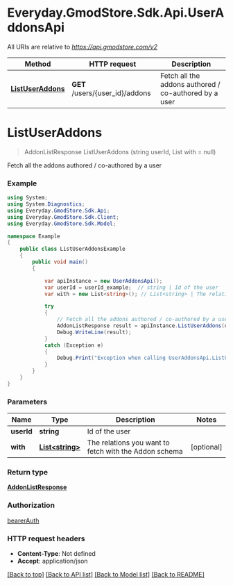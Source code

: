 # Everyday.GmodStore.Sdk.Api.UserAddonsApi

All URIs are relative to *https://api.gmodstore.com/v2*

Method | HTTP request | Description
------------- | ------------- | -------------
[**ListUserAddons**](UserAddonsApi.md#listuseraddons) | **GET** /users/{user_id}/addons | Fetch all the addons authored / co-authored by a user

<a name="listuseraddons"></a>
# **ListUserAddons**
> AddonListResponse ListUserAddons (string userId, List<string> with = null)

Fetch all the addons authored / co-authored by a user

### Example
```csharp
using System;
using System.Diagnostics;
using Everyday.GmodStore.Sdk.Api;
using Everyday.GmodStore.Sdk.Client;
using Everyday.GmodStore.Sdk.Model;

namespace Example
{
    public class ListUserAddonsExample
    {
        public void main()
        {

            var apiInstance = new UserAddonsApi();
            var userId = userId_example;  // string | Id of the user
            var with = new List<string>(); // List<string> | The relations you want to fetch with the Addon schema (optional) 

            try
            {
                // Fetch all the addons authored / co-authored by a user
                AddonListResponse result = apiInstance.ListUserAddons(userId, with);
                Debug.WriteLine(result);
            }
            catch (Exception e)
            {
                Debug.Print("Exception when calling UserAddonsApi.ListUserAddons: " + e.Message );
            }
        }
    }
}
```

### Parameters

Name | Type | Description  | Notes
------------- | ------------- | ------------- | -------------
 **userId** | **string**| Id of the user | 
 **with** | [**List&lt;string&gt;**](string.md)| The relations you want to fetch with the Addon schema | [optional] 

### Return type

[**AddonListResponse**](AddonListResponse.md)

### Authorization

[bearerAuth](../README.md#bearerAuth)

### HTTP request headers

 - **Content-Type**: Not defined
 - **Accept**: application/json

[[Back to top]](#) [[Back to API list]](../README.md#documentation-for-api-endpoints) [[Back to Model list]](../README.md#documentation-for-models) [[Back to README]](../README.md)
